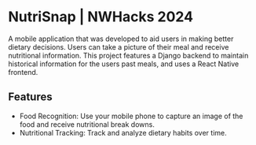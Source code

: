 
# NutriSnap | NWHacks 2024
A mobile application that was developed to aid users in making better dietary decisions. Users can take a picture of their meal and receive nutritional information. This project features a Django backend to maintain historical information for the users past meals, and uses a React Native frontend. 



## Features

- Food Recognition: Use your mobile phone to capture an image of the food and receive nutritional break downs.
- Nutritional Tracking: Track and analyze dietary habits over time. 
